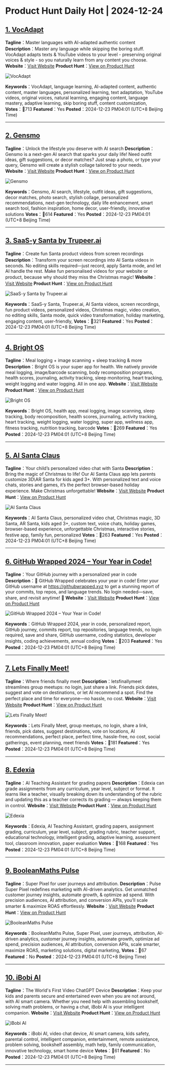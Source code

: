 # Product Hunt Daily Hot | 2024-12-24

## [1. VocAdapt](https://www.producthunt.com/posts/vocadapt?utm_campaign=producthunt-api&utm_medium=api-v2&utm_source=Application%3A+phtrends+%28ID%3A+147529%29)
**Tagline**：Master languages with AI-adapted authentic content
**Description**：Master any language while skipping the boring stuff. VocAdapt adapts texts & YouTube videos to your level - preserving original voices & style - so you naturally learn from any content you choose.
**Website**：[Visit Website](https://www.producthunt.com/r/TQUESACVPNHPQE?utm_campaign=producthunt-api&utm_medium=api-v2&utm_source=Application%3A+phtrends+%28ID%3A+147529%29)
**Product Hunt**：[View on Product Hunt](https://www.producthunt.com/posts/vocadapt?utm_campaign=producthunt-api&utm_medium=api-v2&utm_source=Application%3A+phtrends+%28ID%3A+147529%29)

![VocAdapt](https://ph-files.imgix.net/0c1056fb-555c-4cde-819e-5445e597ff34.png?auto=format&fit=crop&frame=1&h=512&w=1024)

**Keywords**：VocAdapt, language learning, AI-adapted content, authentic content, master languages, personalized learning, text adaptation, YouTube videos, original voices, natural learning, engaging content, language mastery, adaptive learning, skip boring stuff, content customization,
**Votes**：🔺713
**Featured**：Yes
**Posted**：2024-12-23 PM04:01 (UTC+8 Beijing Time)

---

## [2. Gensmo](https://www.producthunt.com/posts/gensmo?utm_campaign=producthunt-api&utm_medium=api-v2&utm_source=Application%3A+phtrends+%28ID%3A+147529%29)
**Tagline**：Unlock the lifestyle you deserve with AI search
**Description**：Gensmo is a next-gen AI search that sparks your daily life! Need outfit ideas, gift suggestions, or decor matches? Just snap a photo, or type your query, Gensmo will create a stylish collage tailored to your needs.
**Website**：[Visit Website](https://www.producthunt.com/r/PUFCKXNPUYLOYL?utm_campaign=producthunt-api&utm_medium=api-v2&utm_source=Application%3A+phtrends+%28ID%3A+147529%29)
**Product Hunt**：[View on Product Hunt](https://www.producthunt.com/posts/gensmo?utm_campaign=producthunt-api&utm_medium=api-v2&utm_source=Application%3A+phtrends+%28ID%3A+147529%29)

![Gensmo](https://ph-files.imgix.net/660ff4ea-3d1e-4851-965b-ab81f175d077.jpeg?auto=format&fit=crop&frame=1&h=512&w=1024)

**Keywords**：Gensmo, AI search, lifestyle, outfit ideas, gift suggestions, decor matches, photo search, stylish collage, personalized recommendations, next-gen technology, daily life enhancement, smart search tool, fashion inspiration, home decor, user-friendly, innovative solutions
**Votes**：🔺614
**Featured**：Yes
**Posted**：2024-12-23 PM04:01 (UTC+8 Beijing Time)

---

## [3. SaaS-y Santa by Trupeer.ai](https://www.producthunt.com/posts/saas-y-santa-by-trupeer-ai?utm_campaign=producthunt-api&utm_medium=api-v2&utm_source=Application%3A+phtrends+%28ID%3A+147529%29)
**Tagline**：Create fun Santa product videos from screen recordings
**Description**：Transform your screen recordings into AI Santa videos in seconds. No editing skills required—just record, apply Santa mode, and let AI handle the rest. Make fun personalised videos for your website or product, because why should they miss the Christmas magic!
**Website**：[Visit Website](https://www.producthunt.com/r/ZRP6UWUB3LE62M?utm_campaign=producthunt-api&utm_medium=api-v2&utm_source=Application%3A+phtrends+%28ID%3A+147529%29)
**Product Hunt**：[View on Product Hunt](https://www.producthunt.com/posts/saas-y-santa-by-trupeer-ai?utm_campaign=producthunt-api&utm_medium=api-v2&utm_source=Application%3A+phtrends+%28ID%3A+147529%29)

![SaaS-y Santa by Trupeer.ai](https://ph-files.imgix.net/a4015bb9-a942-4992-bcc1-f6e237f95d12.jpeg?auto=format&fit=crop&frame=1&h=512&w=1024)

**Keywords**：SaaS-y Santa, Trupeer.ai, AI Santa videos, screen recordings, fun product videos, personalized videos, Christmas magic, video creation, no editing skills, Santa mode, quick video transformation, holiday marketing, engaging content, user-friendly,
**Votes**：🔺321
**Featured**：Yes
**Posted**：2024-12-23 PM04:01 (UTC+8 Beijing Time)

---

## [4. Bright OS](https://www.producthunt.com/posts/bright-os?utm_campaign=producthunt-api&utm_medium=api-v2&utm_source=Application%3A+phtrends+%28ID%3A+147529%29)
**Tagline**：Meal logging + image scanning + sleep tracking & more
**Description**：Bright OS is your super app for health. We natively provide meal logging, image/barcode scanning, body recomposition programs, health scores, journaling, activity tracking, sleep monitoring, heart tracking, weight logging and water logging. All in one app.
**Website**：[Visit Website](https://www.producthunt.com/r/BMOACGNSAWOOUP?utm_campaign=producthunt-api&utm_medium=api-v2&utm_source=Application%3A+phtrends+%28ID%3A+147529%29)
**Product Hunt**：[View on Product Hunt](https://www.producthunt.com/posts/bright-os?utm_campaign=producthunt-api&utm_medium=api-v2&utm_source=Application%3A+phtrends+%28ID%3A+147529%29)

![Bright OS](https://ph-files.imgix.net/a46453aa-2970-4809-8dad-bd3872591489.png?auto=format&fit=crop&frame=1&h=512&w=1024)

**Keywords**：Bright OS, health app, meal logging, image scanning, sleep tracking, body recomposition, health scores, journaling, activity tracking, heart tracking, weight logging, water logging, super app, wellness app, fitness tracking, nutrition tracking, barcode
**Votes**：🔺269
**Featured**：Yes
**Posted**：2024-12-23 PM04:01 (UTC+8 Beijing Time)

---

## [5. AI Santa Claus](https://www.producthunt.com/posts/ai-santa-claus?utm_campaign=producthunt-api&utm_medium=api-v2&utm_source=Application%3A+phtrends+%28ID%3A+147529%29)
**Tagline**：Your child’s personalized video chat with Santa
**Description**：Bring the magic of Christmas to life! Our AI Santa Claus app lets parents customize 3D\AR Santa for kids aged 3+. With personalized text and voice chats, stories and games, it’s the perfect browser-based holiday experience. Make Christmas unforgettable!
**Website**：[Visit Website](https://www.producthunt.com/r/QBXWBP2CDOPIRQ?utm_campaign=producthunt-api&utm_medium=api-v2&utm_source=Application%3A+phtrends+%28ID%3A+147529%29)
**Product Hunt**：[View on Product Hunt](https://www.producthunt.com/posts/ai-santa-claus?utm_campaign=producthunt-api&utm_medium=api-v2&utm_source=Application%3A+phtrends+%28ID%3A+147529%29)

![AI Santa Claus](https://ph-files.imgix.net/a4a309f2-164d-4e25-9d90-5c1fa5a07edd.png?auto=format&fit=crop&frame=1&h=512&w=1024)

**Keywords**：AI Santa Claus, personalized video chat, Christmas magic, 3D Santa, AR Santa, kids aged 3+, custom text, voice chats, holiday games, browser-based experience, unforgettable Christmas, interactive stories, festive app, family fun, personalized
**Votes**：🔺263
**Featured**：Yes
**Posted**：2024-12-23 PM04:01 (UTC+8 Beijing Time)

---

## [6. GitHub Wrapped 2024 – Your Year in Code!](https://www.producthunt.com/posts/github-wrapped-2024-your-year-in-code?utm_campaign=producthunt-api&utm_medium=api-v2&utm_source=Application%3A+phtrends+%28ID%3A+147529%29)
**Tagline**：Your GitHub journey with a personalized year in code
**Description**：🎉 GitHub Wrapped celebrates your year in code! Enter your GitHub username at https://githubwrapped.xyz to get a stunning report of your commits, top repos, and language trends. No login needed—save, share, and revisit anytime! 🌟
**Website**：[Visit Website](https://www.producthunt.com/r/PH77HCCPOJ4AVT?utm_campaign=producthunt-api&utm_medium=api-v2&utm_source=Application%3A+phtrends+%28ID%3A+147529%29)
**Product Hunt**：[View on Product Hunt](https://www.producthunt.com/posts/github-wrapped-2024-your-year-in-code?utm_campaign=producthunt-api&utm_medium=api-v2&utm_source=Application%3A+phtrends+%28ID%3A+147529%29)

![GitHub Wrapped 2024 – Your Year in Code!](https://ph-files.imgix.net/dabce3fc-01a4-4315-98d1-bebf854d367f.png?auto=format&fit=crop&frame=1&h=512&w=1024)

**Keywords**：GitHub Wrapped 2024, year in code, personalized report, GitHub journey, commits report, top repositories, language trends, no login required, save and share, GitHub username, coding statistics, developer insights, coding achievements, annual coding
**Votes**：🔺203
**Featured**：Yes
**Posted**：2024-12-23 PM04:01 (UTC+8 Beijing Time)

---

## [7. Lets Finally Meet!](https://www.producthunt.com/posts/lets-finally-meet?utm_campaign=producthunt-api&utm_medium=api-v2&utm_source=Application%3A+phtrends+%28ID%3A+147529%29)
**Tagline**：Where friends finally meet
**Description**：letsfinallymeet streamlines group meetups: no login, just share a link. Friends pick dates, suggest and vote on destinations, or let AI recommend a spot. Find the perfect place and time for everyone—no hassle, no cost.
**Website**：[Visit Website](https://www.producthunt.com/r/ES26QGKDJ2EEZU?utm_campaign=producthunt-api&utm_medium=api-v2&utm_source=Application%3A+phtrends+%28ID%3A+147529%29)
**Product Hunt**：[View on Product Hunt](https://www.producthunt.com/posts/lets-finally-meet?utm_campaign=producthunt-api&utm_medium=api-v2&utm_source=Application%3A+phtrends+%28ID%3A+147529%29)

![Lets Finally Meet!](https://ph-files.imgix.net/06ba7132-c238-4fc9-b7d1-99a195cfb0ec.jpeg?auto=format&fit=crop&frame=1&h=512&w=1024)

**Keywords**：Lets Finally Meet, group meetups, no login, share a link, friends, pick dates, suggest destinations, vote on locations, AI recommendations, perfect place, perfect time, hassle-free, no cost, social gatherings, event planning, meet friends
**Votes**：🔺181
**Featured**：Yes
**Posted**：2024-12-23 PM04:01 (UTC+8 Beijing Time)

---

## [8. Edexia](https://www.producthunt.com/posts/edexia-2?utm_campaign=producthunt-api&utm_medium=api-v2&utm_source=Application%3A+phtrends+%28ID%3A+147529%29)
**Tagline**：AI Teaching Assistant for grading papers
**Description**：Edexia can grade assignments from any curriculum, year level, subject or format. It learns like a teacher, visually breaking down its understanding of the rubric and updating this as a teacher corrects its grading — always keeping them in control.
**Website**：[Visit Website](https://www.producthunt.com/r/NLGQBRODI2RFLM?utm_campaign=producthunt-api&utm_medium=api-v2&utm_source=Application%3A+phtrends+%28ID%3A+147529%29)
**Product Hunt**：[View on Product Hunt](https://www.producthunt.com/posts/edexia-2?utm_campaign=producthunt-api&utm_medium=api-v2&utm_source=Application%3A+phtrends+%28ID%3A+147529%29)

![Edexia](https://ph-files.imgix.net/2316c5b3-a214-4a35-a302-b9f24ed6b827.png?auto=format&fit=crop&frame=1&h=512&w=1024)

**Keywords**：Edexia, AI Teaching Assistant, grading papers, assignment grading, curriculum, year level, subject, grading rubric, teacher support, educational technology, intelligent grading, adaptive learning, assessment tool, classroom innovation, paper evaluation
**Votes**：🔺168
**Featured**：Yes
**Posted**：2024-12-23 PM04:01 (UTC+8 Beijing Time)

---

## [9. BooleanMaths Pulse ](https://www.producthunt.com/posts/booleanmaths-pulse?utm_campaign=producthunt-api&utm_medium=api-v2&utm_source=Application%3A+phtrends+%28ID%3A+147529%29)
**Tagline**：Super Pixel for user journeys and attribution.
**Description**：Pulse Super Pixel redefines marketing with AI-driven analytics. Get unmatched customer journey insights, automate growth, & optimize ad spend. With precision audiences, AI attribution, and conversion APIs, you’ll scale smarter & maximize ROAS effortlessly.
**Website**：[Visit Website](https://www.producthunt.com/r/Z7DZ54NTAZ554O?utm_campaign=producthunt-api&utm_medium=api-v2&utm_source=Application%3A+phtrends+%28ID%3A+147529%29)
**Product Hunt**：[View on Product Hunt](https://www.producthunt.com/posts/booleanmaths-pulse?utm_campaign=producthunt-api&utm_medium=api-v2&utm_source=Application%3A+phtrends+%28ID%3A+147529%29)

![BooleanMaths Pulse ](https://ph-files.imgix.net/fff3ea1d-c275-4c30-a2ae-40bc017b9ba0.png?auto=format&fit=crop&frame=1&h=512&w=1024)

**Keywords**：BooleanMaths Pulse, Super Pixel, user journeys, attribution, AI-driven analytics, customer journey insights, automate growth, optimize ad spend, precision audiences, AI attribution, conversion APIs, scale smarter, maximize ROAS, marketing solutions, digital marketing,
**Votes**：🔺67
**Featured**：No
**Posted**：2024-12-23 PM04:01 (UTC+8 Beijing Time)

---

## [10. iBobi AI](https://www.producthunt.com/posts/ibobi-ai?utm_campaign=producthunt-api&utm_medium=api-v2&utm_source=Application%3A+phtrends+%28ID%3A+147529%29)
**Tagline**：The World's First Video ChatGPT Device
**Description**：Keep your kids and parents secure and entertained even when you are not around, with AI smart camera. Whether you need help with assembling bookshelf, solving math problems, or having a chat, iBobi AI is your intelligent companion.
**Website**：[Visit Website](https://www.producthunt.com/r/6YLUFU2VR2CBYV?utm_campaign=producthunt-api&utm_medium=api-v2&utm_source=Application%3A+phtrends+%28ID%3A+147529%29)
**Product Hunt**：[View on Product Hunt](https://www.producthunt.com/posts/ibobi-ai?utm_campaign=producthunt-api&utm_medium=api-v2&utm_source=Application%3A+phtrends+%28ID%3A+147529%29)

![iBobi AI](https://ph-files.imgix.net/80f21107-488c-478e-9fc8-d17ce7d6dbdc.png?auto=format&fit=crop&frame=1&h=512&w=1024)

**Keywords**：iBobi AI, video chat device, AI smart camera, kids safety, parental control, intelligent companion, entertainment, remote assistance, problem solving, bookshelf assembly, math help, family communication, innovative technology, smart home device
**Votes**：🔺61
**Featured**：No
**Posted**：2024-12-23 PM04:01 (UTC+8 Beijing Time)

---

